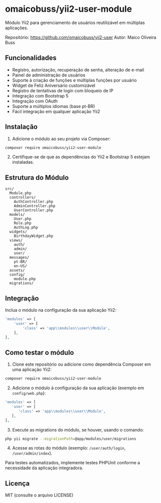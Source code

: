 # omaicobuss/yii2-user-module


Módulo Yii2 para gerenciamento de usuários reutilizável em múltiplas aplicações.

Repositório: https://github.com/omaicobuss/yii2-user
Autor: Maico Oliveira Buss

## Funcionalidades
- Registro, autorização, recuperação de senha, alteração de e-mail
- Painel de administração de usuários
- Suporte à criação de funções e múltiplas funções por usuário
- Widget de Feliz Aniversário customizável
- Registro de tentativas de login com bloqueio de IP
- Integração com Bootstrap 5
- Integração com OAuth
- Suporte a múltiplos idiomas (base pt-BR)
- Fácil integração em qualquer aplicação Yii2

## Instalação
1. Adicione o módulo ao seu projeto via Composer:
  ```sh
  composer require omaicobuss/yii2-user-module
  ```
2. Certifique-se de que as dependências do Yii2 e Bootstrap 5 estejam instaladas.

## Estrutura do Módulo
```
src/
  Module.php
  controllers/
    AuthController.php
    AdminController.php
    UserController.php
  models/
    User.php
    Role.php
    AuthLog.php
  widgets/
    BirthdayWidget.php
  views/
    auth/
    admin/
    user/
  messages/
    pt-BR/
    en-US/
  assets/
  config/
    module.php
  migrations/
```

## Integração
Inclua o módulo na configuração da sua aplicação Yii2:
```php
'modules' => [
    'user' => [
        'class' => 'app\\modules\\user\\Module',
    ],
],
```

## Como testar o módulo

1. Clone este repositório ou adicione como dependência Composer em uma aplicação Yii2:
  ```sh
  composer require omaicobuss/yii2-user-module
  ```
2. Adicione o módulo à configuração da sua aplicação (exemplo em `config/web.php`):
  ```php
  'modules' => [
     'user' => [
        'class' => 'app\\modules\\user\\Module',
     ],
  ],
  ```
3. Execute as migrations do módulo, se houver, usando o comando:
  ```sh
  php yii migrate --migrationPath=@app/modules/user/migrations
  ```
4. Acesse as rotas do módulo (exemplo: `/user/auth/login`, `/user/admin/index`).

Para testes automatizados, implemente testes PHPUnit conforme a necessidade da aplicação integradora.

## Licença
MIT (consulte o arquivo LICENSE)
